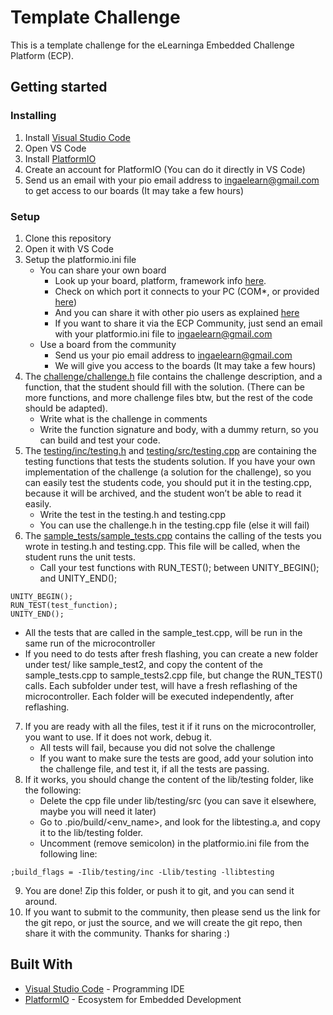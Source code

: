 # Template Challenge
This is a template challenge for the eLearninga Embedded Challenge Platform (ECP).

## Getting started
### Installing
1. Install [Visual Studio Code](https://code.visualstudio.com/download)
2. Open VS Code
3. Install [PlatformIO](https://platformio.org/install/ide?install=vscode)
4. Create an account for PlatformIO (You can do it directly in VS Code)
5. Send us an email with your pio email address to ingaelearn@gmail.com to get access to our boards (It may take a few hours)

### Setup
1. Clone this repository
2. Open it with VS Code
3. Setup the platformio.ini file
   - You can share your own board
	 - Look up your board, platform, framework info [here](https://platformio.org/boards).
	 - Check on which port it connects to your PC (COM*, or provided [here](https://docs.platformio.org/en/latest/projectconf/section_env_upload.html))
	 - And you can share it with other pio users as explained [here](https://docs.platformio.org/en/latest/core/userguide/remote/cmd_agent.html) 
	 - If you want to share it via the  ECP Community, just send an email with your  platformio.ini file to ingaelearn@gmail.com
   - Use a board from the community
     - Send us your pio email address to ingaelearn@gmail.com
	 - We will give you access to the boards (It may take a few hours)
4. The [challenge/challenge.h](lib/challenge/challenge.h) file contains the challenge description, and a function, that the student should fill with the solution. (There can be more functions, and more challenge files btw, but the rest of the code should be adapted).
   - Write what is the challenge in comments
   - Write the function signature and body, with a dummy return, so you can build and test your code.
5. The [testing/inc/testing.h](lib/testing/inc/testing.h) and [testing/src/testing.cpp](lib/testing/src/testing.cpp) are containing the testing functions that tests the students solution. If you have your own implementation of the challenge (a solution for the challenge), so you can easily test the students code, you should put it in the testing.cpp, because it will be archived, and the student won’t be able to read it easily.
   - Write the test in the testing.h and testing.cpp
   - You can use the challenge.h in the testing.cpp file (else it will fail)
6. The [sample_tests/sample_tests.cpp](test/sample_tests/sample_tests.cpp) contains the calling of the tests you wrote in testing.h and testing.cpp. This file will be called, when the student runs the unit tests.
   - Call your test functions with RUN_TEST(); between UNITY_BEGIN(); and UNITY_END();
```
UNITY_BEGIN();
RUN_TEST(test_function);
UNITY_END();
```
   - All the tests that are called in the sample_test.cpp, will be run in the same run of the microcontroller
   - If you need to do tests after fresh flashing, you can create a new folder under test/ like sample_test2, and copy the content of the sample_tests.cpp to sample_tests2.cpp file, but change the RUN_TEST() calls. Each subfolder under test, will have a fresh reflashing of the microcontroller. Each folder will be executed independently, after reflashing.
7. If you are ready with all the files, test it if it runs on the microcontroller, you want to use. If it does not work, debug it.
   - All tests will fail, because you did not solve the challenge
   - If you want to make sure the tests are good, add your solution into the challenge file, and test it, if all the tests are passing.
8. If it works, you should change the content of the lib/testing folder, like the following:
   - Delete the cpp file under lib/testing/src (you can save it elsewhere, maybe you will need it later)
   - Go to .pio/build/<env_name>, and look for the libtesting.a, and copy it to the lib/testing folder.
   - Uncomment (remove semicolon) in the platformio.ini file from the following line:
```
;build_flags = -Ilib/testing/inc -Llib/testing -llibtesting
```
9. You are done! Zip this folder, or push it to git, and you can send it around.
10. If you want to submit to the community, then please send us the link for the git repo, or just the source, and we will create the git repo, then share it with the community. Thanks for sharing :)


## Built With

* [Visual Studio Code](https://code.visualstudio.com) - Programming IDE
* [PlatformIO](https://platformio.org) - Ecosystem for Embedded Development